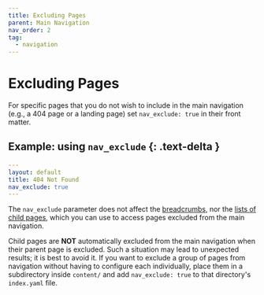 ```yaml
---
title: Excluding Pages
parent: Main Navigation
nav_order: 2
tag:
  - navigation
---
```


# Excluding Pages

For specific pages that you do not wish to include in the main navigation (e.g., a 404 page or a landing page) set `nav_exclude: true` in their front matter.

## Example: using `nav_exclude` {: .text-delta }

```yaml
---
layout: default
title: 404 Not Found
nav_exclude: true
---
```

The `nav_exclude` parameter does not affect the [breadcrumbs](../parents/), nor the [lists of child pages](../children/), which you can use to access pages excluded from the main navigation.

Child pages are **NOT** automatically excluded from the main navigation when their parent page is excluded. Such a situation may lead to unexpected results; it is best to avoid it. If you want to exclude a group of pages from navigation without having to configure each individually, place them in a subdirectory inside `content/` and add `nav_exclude: true` to that directory's `index.yaml` file.
